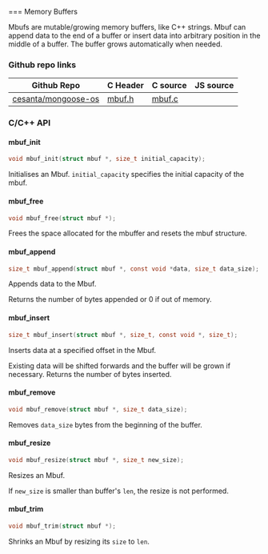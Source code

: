 
=== Memory Buffers

Mbufs are mutable/growing memory buffers, like C++ strings.
Mbuf can append data to the end of a buffer or insert data into arbitrary
position in the middle of a buffer. The buffer grows automatically when
needed.
 
### Github repo links
| Github Repo | C Header | C source  | JS source |
| ----------- | -------- | --------  | ----------------- |
| [cesanta/mongoose-os](https://github.com/cesanta/mongoose-os) | [mbuf.h](https://github.com/cesanta/mongoose-os/tree/master/fw/include/mbuf.h) | [mbuf.c](https://github.com/cesanta/mongoose-os/tree/master/fw/src/mbuf.c)  |          |


### C/С++ API
#### mbuf_init

```c
void mbuf_init(struct mbuf *, size_t initial_capacity);
```

Initialises an Mbuf.
`initial_capacity` specifies the initial capacity of the mbuf.
 
#### mbuf_free

```c
void mbuf_free(struct mbuf *);
```
 Frees the space allocated for the mbuffer and resets the mbuf structure. 
#### mbuf_append

```c
size_t mbuf_append(struct mbuf *, const void *data, size_t data_size);
```

Appends data to the Mbuf.

Returns the number of bytes appended or 0 if out of memory.
 
#### mbuf_insert

```c
size_t mbuf_insert(struct mbuf *, size_t, const void *, size_t);
```

Inserts data at a specified offset in the Mbuf.

Existing data will be shifted forwards and the buffer will
be grown if necessary.
Returns the number of bytes inserted.
 
#### mbuf_remove

```c
void mbuf_remove(struct mbuf *, size_t data_size);
```
 Removes `data_size` bytes from the beginning of the buffer. 
#### mbuf_resize

```c
void mbuf_resize(struct mbuf *, size_t new_size);
```

Resizes an Mbuf.

If `new_size` is smaller than buffer's `len`, the
resize is not performed.
 
#### mbuf_trim

```c
void mbuf_trim(struct mbuf *);
```
 Shrinks an Mbuf by resizing its `size` to `len`. 
